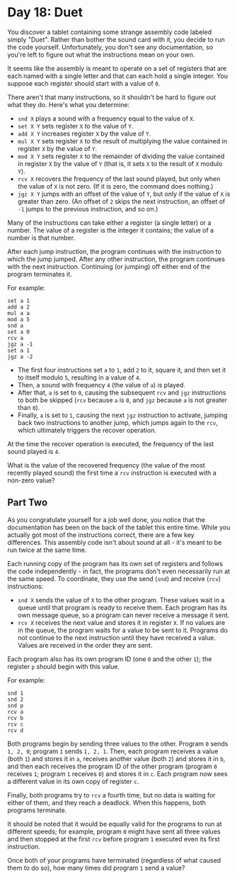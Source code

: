 # Day 18: Duet

You discover a tablet containing some strange assembly code labeled simply "Duet". Rather than bother the sound card with it, you decide to run the code yourself. Unfortunately, you don't see any documentation, so you're left to figure out what the instructions mean on your own.

It seems like the assembly is meant to operate on a set of registers that are each named with a single letter and that can each hold a single integer. You suppose each register should start with a value of `0`.

There aren't that many instructions, so it shouldn't be hard to figure out what they do. Here's what you determine:

  - `snd X` plays a sound with a frequency equal to the value of `X`.
  - `set X Y` sets register `X` to the value of `Y`.
  - `add X Y` increases register `X` by the value of `Y`.
  - `mul X Y` sets register `X` to the result of multiplying the value contained in register `X` by the value of `Y`.
  - `mod X Y` sets register `X` to the remainder of dividing the value contained in register `X` by the value of `Y` (that is, it sets `X` to the result of `X` modulo `Y`).
  - `rcv X` recovers the frequency of the last sound played, but only when the value of `X` is not zero. (If it is zero, the command does nothing.)
  - `jgz X Y` jumps with an offset of the value of `Y`, but only if the value of `X` is greater than zero. (An offset of `2` skips the next instruction, an offset of `-1` jumps to the previous instruction, and so on.)

Many of the instructions can take either a register (a single letter) or a number. The value of a register is the integer it contains; the value of a number is that number.

After each jump instruction, the program continues with the instruction to which the jump jumped. After any other instruction, the program continues with the next instruction. Continuing (or jumping) off either end of the program terminates it.

For example:

```
set a 1
add a 2
mul a a
mod a 5
snd a
set a 0
rcv a
jgz a -1
set a 1
jgz a -2
```

  - The first four instructions set `a` to `1`, add `2` to it, square it, and then set it to itself modulo `5`, resulting in a value of `4`.
  - Then, a sound with frequency `4` (the value of `a`) is played.
  - After that, `a` is set to `0`, causing the subsequent `rcv` and `jgz` instructions to both be skipped (`rcv` because `a` is `0`, and `jgz` because `a` is not greater than `0`).
  - Finally, `a` is set to `1`, causing the next `jgz` instruction to activate, jumping back two instructions to another jump, which jumps again to the `rcv`, which ultimately triggers the recover operation.

At the time the recover operation is executed, the frequency of the last sound played is `4`.

What is the value of the recovered frequency (the value of the most recently played sound) the first time a `rcv` instruction is executed with a non-zero value?

## Part Two

As you congratulate yourself for a job well done, you notice that the documentation has been on the back of the tablet this entire time. While you actually got most of the instructions correct, there are a few key differences. This assembly code isn't about sound at all - it's meant to be run twice at the same time.

Each running copy of the program has its own set of registers and follows the code independently - in fact, the programs don't even necessarily run at the same speed. To coordinate, they use the send (`snd`) and receive (`rcv`) instructions:

  - `snd X` sends the value of `X` to the other program. These values wait in a queue until that program is ready to receive them. Each program has its own message queue, so a program can never receive a message it sent.
  - `rcv X` receives the next value and stores it in register `X`. If no values are in the queue, the program waits for a value to be sent to it. Programs do not continue to the next instruction until they have received a value. Values are received in the order they are sent.

Each program also has its own program ID (one `0` and the other `1`); the register `p` should begin with this value.

For example:

```
snd 1
snd 2
snd p
rcv a
rcv b
rcv c
rcv d
```

Both programs begin by sending three values to the other. Program `0` sends `1, 2, 0`; program `1` sends `1, 2, 1`. Then, each program receives a value (both `1`) and stores it in `a`, receives another value (both `2`) and stores it in `b`, and then each receives the program ID of the other program (program `0` receives `1`; program `1` receives `0`) and stores it in `c`. Each program now sees a different value in its own copy of register `c`.

Finally, both programs try to `rcv` a fourth time, but no data is waiting for either of them, and they reach a deadlock. When this happens, both programs terminate.

It should be noted that it would be equally valid for the programs to run at different speeds; for example, program `0` might have sent all three values and then stopped at the first `rcv` before program `1` executed even its first instruction.

Once both of your programs have terminated (regardless of what caused them to do so), how many times did program `1` send a value?